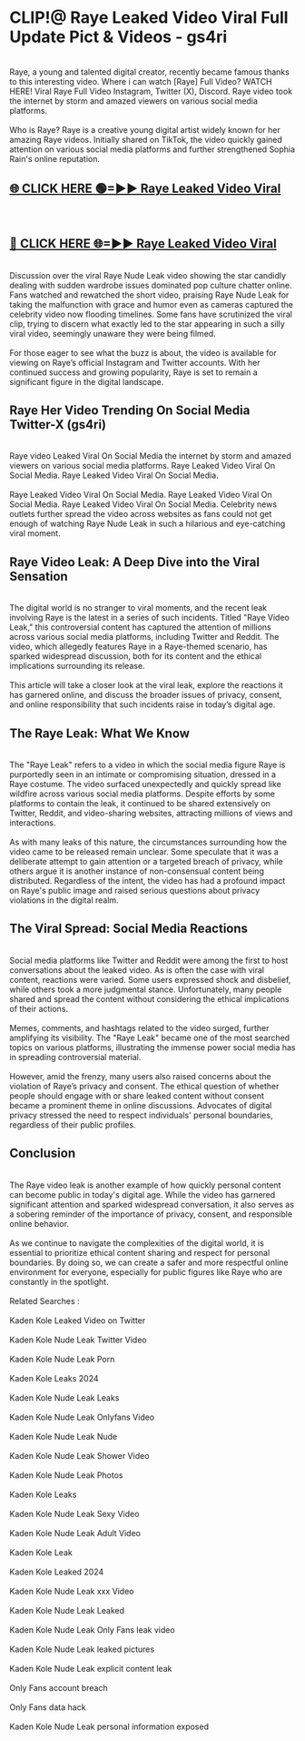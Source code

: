 # CLIP!@ Raye Leaked Video Viral Full Update Pict & Videos - gs4ri
<br>
Raye, a young and talented digital creator, recently became famous thanks to this interesting video. Where i can watch [Raye] Full Video? WATCH HERE! Viral Raye Full Video Instagram, Twitter (X), Discord. Raye video took the internet by storm and amazed viewers on various social media platforms.
<br><br>
Who is Raye? Raye is a creative young digital artist widely known for her amazing Raye videos. Initially shared on TikTok, the video quickly gained attention on various social media platforms and further strengthened Sophia Rain's online reputation.
<br>
<h2><a href="https://bestclip.site?title=Raye">🌐 CLICK HERE 🟢=►► Raye Leaked Video Viral</a></h2>
<br>
<h2><a href="https://bestclip.site?title=Raye">🔴 CLICK HERE 🌐=►► Raye Leaked Video Viral</a></h2>
<br>
Discussion over the viral Raye Nude Leak video showing the star candidly dealing with sudden wardrobe issues dominated pop culture chatter online. Fans watched and rewatched the short video, praising Raye Nude Leak for taking the malfunction with grace and humor even as cameras captured the celebrity video now flooding timelines. Some fans have scrutinized the viral clip, trying to discern what exactly led to the star appearing in such a silly viral video, seemingly unaware they were being filmed.
<br><br>
For those eager to see what the buzz is about, the video is available for viewing on Raye’s official Instagram and Twitter accounts. With her continued success and growing popularity, Raye is set to remain a significant figure in the digital landscape.
<br>
<h2>Raye Her Video Trending On Social Media Twitter-X (gs4ri)</h2>
<br>
Raye video Leaked Viral On Social Media the internet by storm and amazed viewers on various social media platforms. Raye Leaked Video Viral On Social Media. Raye Leaked Video Viral On Social Media.
<br><br>
Raye Leaked Video Viral On Social Media. Raye Leaked Video Viral On Social Media. Raye Leaked Video Viral On Social Media. Celebrity news outlets further spread the video across websites as fans could not get enough of watching Raye Nude Leak in such a hilarious and eye-catching viral moment.
<br>
<h2>Raye Video Leak: A Deep Dive into the Viral Sensation</h2>
<br>
The digital world is no stranger to viral moments, and the recent leak involving Raye is the latest in a series of such incidents. Titled "Raye Video Leak," this controversial content has captured the attention of millions across various social media platforms, including Twitter and Reddit. The video, which allegedly features Raye in a Raye-themed scenario, has sparked widespread discussion, both for its content and the ethical implications surrounding its release.
<br><br>
This article will take a closer look at the viral leak, explore the reactions it has garnered online, and discuss the broader issues of privacy, consent, and online responsibility that such incidents raise in today’s digital age.
<br>
<h2>The Raye Leak: What We Know</h2>
<br>
The "Raye Leak" refers to a video in which the social media figure Raye is purportedly seen in an intimate or compromising situation, dressed in a Raye costume. The video surfaced unexpectedly and quickly spread like wildfire across various social media platforms. Despite efforts by some platforms to contain the leak, it continued to be shared extensively on Twitter, Reddit, and video-sharing websites, attracting millions of views and interactions.
<br><br>
As with many leaks of this nature, the circumstances surrounding how the video came to be released remain unclear. Some speculate that it was a deliberate attempt to gain attention or a targeted breach of privacy, while others argue it is another instance of non-consensual content being distributed. Regardless of the intent, the video has had a profound impact on Raye's public image and raised serious questions about privacy violations in the digital realm.
<br>
<h2>The Viral Spread: Social Media Reactions</h2>
<br>
Social media platforms like Twitter and Reddit were among the first to host conversations about the leaked video. As is often the case with viral content, reactions were varied. Some users expressed shock and disbelief, while others took a more judgmental stance. Unfortunately, many people shared and spread the content without considering the ethical implications of their actions.
<br><br>
Memes, comments, and hashtags related to the video surged, further amplifying its visibility. The "Raye Leak" became one of the most searched topics on various platforms, illustrating the immense power social media has in spreading controversial material.
<br><br>
However, amid the frenzy, many users also raised concerns about the violation of Raye’s privacy and consent. The ethical question of whether people should engage with or share leaked content without consent became a prominent theme in online discussions. Advocates of digital privacy stressed the need to respect individuals' personal boundaries, regardless of their public profiles.
<br>
<h2>Conclusion</h2>
<br>
The Raye video leak is another example of how quickly personal content can become public in today's digital age. While the video has garnered significant attention and sparked widespread conversation, it also serves as a sobering reminder of the importance of privacy, consent, and responsible online behavior.
<br><br>
As we continue to navigate the complexities of the digital world, it is essential to prioritize ethical content sharing and respect for personal boundaries. By doing so, we can create a safer and more respectful online environment for everyone, especially for public figures like Raye who are constantly in the spotlight.
<br><br>
Related Searches :
<br><br>
Kaden Kole Leaked Video on Twitter
<br><br>
Kaden Kole Nude Leak Twitter Video
<br><br>
Kaden Kole Nude Leak Porn
<br><br>
Kaden Kole Leaks 2024
<br><br>
Kaden Kole Nude Leak Leaks
<br><br>
Kaden Kole Nude Leak Onlyfans Video
<br><br>
Kaden Kole Nude Leak Nude
<br><br>
Kaden Kole Nude Leak Shower Video
<br><br>
Kaden Kole Nude Leak Photos
<br><br>
Kaden Kole Leaks
<br><br>
Kaden Kole Nude Leak Sexy Video
<br><br>
Kaden Kole Nude Leak Adult Video
<br><br>
Kaden Kole Leak
<br><br>
Kaden Kole Leaked 2024
<br><br>
Kaden Kole Nude Leak xxx Video
<br><br>
Kaden Kole Nude Leak Leaked
<br><br>
Kaden Kole Nude Leak Only Fans leak video
<br><br>
Kaden Kole Nude Leak leaked pictures
<br><br>
Kaden Kole Nude Leak explicit content leak
<br><br>
Only Fans account breach
<br><br>
Only Fans data hack
<br><br>
Kaden Kole Nude Leak personal information exposed
